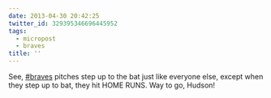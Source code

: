 ```yaml
---
date: 2013-04-30 20:42:25
twitter_id: 329395346696445952
tags:
  - micropost
  - braves
title: ''
---
```


See, [#braves](https://twitter.com/hashtag/braves) pitches step up to the bat just like everyone else, except when they step up to bat, they hit HOME RUNS. Way to go, Hudson!
